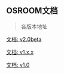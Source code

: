 ## OSROOM文档
> 各版本地址

[文档: v2.0beta](https://osroom.github.io/osroom-doc/osr/v2.0beta/)

[文档: v1.x.x](https://osroom.github.io/osroom-doc/osr/v1.x.x/)

[文档: v1.0](https://osroom.github.io/osroom-doc/osr/v1.0/)

